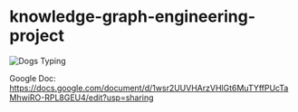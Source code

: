 # knowledge-graph-engineering-project

![Dogs Typing](https://media.giphy.com/media/Dh5q0sShxgp13DwrvG/giphy.gif)


Google Doc: https://docs.google.com/document/d/1wsr2UUVHArzVHlGt6MuTYffPUcTaMhwiRO-RPL8GEU4/edit?usp=sharing

